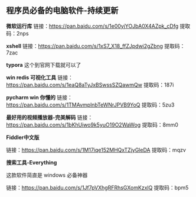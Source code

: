 ## 程序员必备的电脑软件-持续更新

**微软运行库**
链接：https://pan.baidu.com/s/1e00yjYOJbA0X4AZpk_cDfg 
提取码：2nps

**xshell**
链接：https://pan.baidu.com/s/1xS7_X18_ffZJpdwi2gZbng 
提取码：7zac

**typora**
这个到官网下载就可以了

**win redis 可视化工具**
链接：https://pan.baidu.com/s/1eaQ8aTyJxBSwssSZQawmQw 
提取码：187i

**pycharm win 你懂的**
链接：https://pan.baidu.com/s/1TMAvmplnbTeWNrJPVB9YoQ 
提取码：5zu3

**最好用的视频播放器-完美解码**
链接：https://pan.baidu.com/s/1bKhUiwo9k5yuO19O2WaWog 
提取码：8mm0 

**Fiddler中文版**

链接：https://pan.baidu.com/s/1M17iqe152MHQxTZjyGleDA 
提取码：mqzv

**搜索工具-Everything**

这款软件简直是 windows 必备神器

链接：https://pan.baidu.com/s/1Jf7pVXhgRFRhsGXomKzxlQ 
提取码：bpm5

